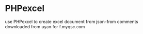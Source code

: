 PHPexcel
========

use PHPexcel to create excel document from json-from comments downloaded from uyan for f.myqsc.com
